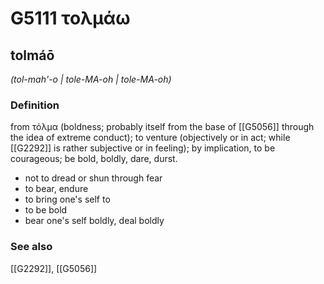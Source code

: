 # G5111 τολμάω

## tolmáō

_(tol-mah'-o | tole-MA-oh | tole-MA-oh)_

### Definition

from τόλμα (boldness; probably itself from the base of [[G5056]] through the idea of extreme conduct); to venture (objectively or in act; while [[G2292]] is rather subjective or in feeling); by implication, to be courageous; be bold, boldly, dare, durst.

- not to dread or shun through fear
- to bear, endure
- to bring one's self to
- to be bold
- bear one's self boldly, deal boldly

### See also

[[G2292]], [[G5056]]

